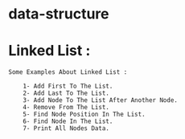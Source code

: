 # data-structure


# Linked List : 

    Some Examples About Linked List :

        1- Add First To The List.
        2- Add Last To The List.
        3- Add Node To The List After Another Node.
        4- Remove From The List.
        5- Find Node Position In The List.
        6- Find Node In The List.
        7- Print All Nodes Data.
        